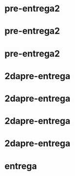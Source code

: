 # pre-entrega2
# pre-entrega2
# pre-entrega2
# 2dapre-entrega
# 2dapre-entrega
# 2dapre-entrega
# 2dapre-entrega
# entrega

